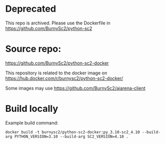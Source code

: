 # Deprecated
This repo is archived. Please use the Dockerfile in https://github.com/BurnySc2/python-sc2

# Source repo:
https://github.com/BurnySc2/python-sc2-docker

This repository is related to the docker image on https://hub.docker.com/r/burnysc2/python-sc2-docker/

Some images may use https://github.com/BurnySc2/aiarena-client

# Build locally
Example build command:
```
docker build -t burnysc2/python-sc2-docker:py_3.10-sc2_4.10 --build-arg PYTHON_VERSION=3.10 --build-arg SC2_VERSION=4.10 .
```


